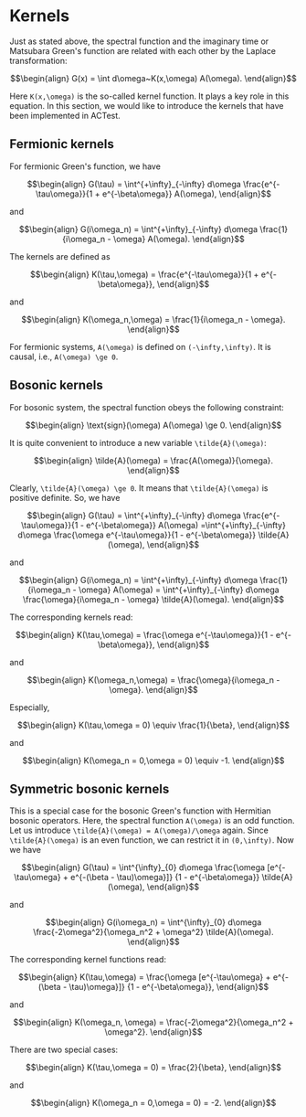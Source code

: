 # Kernels

Just as stated above, the spectral function and the imaginary time or Matsubara Green's function are related with each other by the Laplace transformation:
```math
\begin{align}
G(x) = \int d\omega~K(x,\omega) A(\omega).
\end{align}
```
Here ``K(x,\omega)`` is the so-called kernel function. It plays a key role in this equation. In this section, we would like to introduce the kernels that have been implemented in ACTest.

## Fermionic kernels

For fermionic Green's function, we have
```math
\begin{align}
G(\tau) = \int^{+\infty}_{-\infty} d\omega
          \frac{e^{-\tau\omega}}{1 + e^{-\beta\omega}} A(\omega),
\end{align}
```
and
```math
\begin{align}
G(i\omega_n) = \int^{+\infty}_{-\infty} d\omega
               \frac{1}{i\omega_n - \omega} A(\omega).
\end{align}
```
The kernels are defined as
```math
\begin{align}
K(\tau,\omega) = \frac{e^{-\tau\omega}}{1 + e^{-\beta\omega}},
\end{align}
```
and
```math
\begin{align}
K(\omega_n,\omega) = \frac{1}{i\omega_n - \omega}.
\end{align}
```
For fermionic systems, ``A(\omega)`` is defined on ``(-\infty,\infty)``. It is causal, i.e., ``A(\omega) \ge 0``.

## Bosonic kernels

For bosonic system, the spectral function obeys the following constraint:
```math
\begin{align}
\text{sign}(\omega) A(\omega) \ge 0.
\end{align}
```
It is quite convenient to introduce a new variable ``\tilde{A}(\omega)``:
```math
\begin{align}
\tilde{A}(\omega) = \frac{A(\omega)}{\omega}.
\end{align}
```
Clearly, ``\tilde{A}(\omega) \ge 0``. It means that ``\tilde{A}(\omega)`` is positive definite. So, we have
```math
\begin{align}
G(\tau)
= \int^{+\infty}_{-\infty} d\omega
          \frac{e^{-\tau\omega}}{1 - e^{-\beta\omega}}
          A(\omega)
=\int^{+\infty}_{-\infty} d\omega
          \frac{\omega e^{-\tau\omega}}{1 - e^{-\beta\omega}}
          \tilde{A}(\omega),
\end{align}
```
and
```math
\begin{align}
G(i\omega_n) = \int^{+\infty}_{-\infty} d\omega
               \frac{1}{i\omega_n - \omega} A(\omega)
                 = \int^{+\infty}_{-\infty} d\omega
               \frac{\omega}{i\omega_n - \omega} \tilde{A}(\omega).
\end{align}
```
The corresponding kernels read:
```math
\begin{align}
K(\tau,\omega) = \frac{\omega e^{-\tau\omega}}{1 - e^{-\beta\omega}},
\end{align}
```
and
```math
\begin{align}
K(\omega_n,\omega) = \frac{\omega}{i\omega_n - \omega}.
\end{align}
```
Especially,
```math
\begin{align}
K(\tau,\omega = 0) \equiv \frac{1}{\beta},
\end{align}
```
and
```math
\begin{align}
K(\omega_n = 0,\omega = 0) \equiv -1.
\end{align}
```

## Symmetric bosonic kernels

This is a special case for the bosonic Green's function with Hermitian bosonic operators. Here, the spectral function ``A(\omega)`` is an odd function. Let us introduce ``\tilde{A}(\omega) = A(\omega)/\omega`` again. Since ``\tilde{A}(\omega)`` is an even function, we can restrict it in ``(0,\infty)``. Now we have
```math
\begin{align}
G(\tau)
= \int^{\infty}_{0} d\omega
              \frac{\omega [e^{-\tau\omega} + e^{-(\beta - \tau)\omega}]}
                   {1 - e^{-\beta\omega}}
              \tilde{A}(\omega),
\end{align}
```
and
```math
\begin{align}
G(i\omega_n) = \int^{\infty}_{0} d\omega
                   \frac{-2\omega^2}{\omega_n^2 + \omega^2} \tilde{A}(\omega).
\end{align}
```
The corresponding kernel functions read:
```math
\begin{align}
K(\tau,\omega) =
    \frac{\omega [e^{-\tau\omega} + e^{-(\beta - \tau)\omega}]}
    {1 - e^{-\beta\omega}},
\end{align}
```
and
```math
\begin{align}
K(\omega_n, \omega) = \frac{-2\omega^2}{\omega_n^2 + \omega^2}.
\end{align}
```
There are two special cases:
```math
\begin{align}
K(\tau,\omega = 0) = \frac{2}{\beta},
\end{align}
```
and
```math
\begin{align}
K(\omega_n = 0,\omega = 0) = -2.
\end{align}
```
